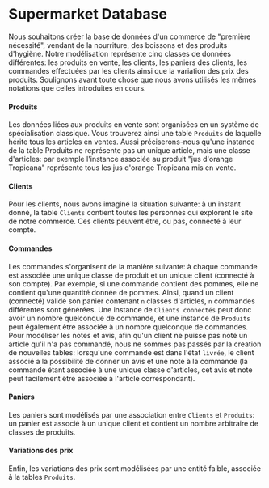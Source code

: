 # Supermarket Database

Nous souhaitons créer la base de données d'un commerce de "première nécessité", vendant de la nourriture, des boissons et des produits d'hygiène. Notre modélisation représente cinq classes de données différentes: les produits en vente, les clients, les paniers des clients, les commandes effectuées par les clients ainsi que la variation des prix des produits.
Soulignons avant toute chose que nous avons utilisés les mêmes notations que celles introduites en cours.

#### Produits
Les données liées aux produits en vente sont organisées en un système de spécialisation classique. Vous trouverez ainsi une table ``Produits`` de laquelle hérite tous les articles en ventes. Aussi préciserons-nous qu'une instance de la table Produits ne représente pas un unique article, mais une classe d'articles: par exemple l'instance associée au produit "jus d'orange Tropicana" représente tous les jus d'orange Tropicana mis en vente.

#### Clients
Pour les clients, nous avons imaginé la situation suivante: à un instant donné, la table ``Clients`` contient toutes les personnes qui explorent le site de notre commerce. Ces clients peuvent être, ou pas, connecté à leur compte.

#### Commandes
Les commandes s'organisent de la manière suivante: à chaque commande est associée une unique classe de produit et un unique client (connecté à son compte). Par exemple, si une commande contient des pommes, elle ne contient qu'une quantité donnée de pommes. Ainsi, quand un client (connecté) valide son panier contenant ``n`` classes d'articles, ``n`` commandes différentes sont générées. Une instance de ``Clients connectés`` peut donc avoir un nombre quelconque de commande, et une instance de ``Produits`` peut également être associée à un nombre quelconque de commandes.
Pour modéliser les notes et avis, afin qu'un client ne puisse pas noté un article qu'il n'a pas commandé, nous ne sommes pas passés par la creation de nouvelles tables: lorsqu'une commande est dans l'état ``livrée``, le client associé a la possibilité de donner un avis et une note à la commande (la commande étant associée à une unique classe d'articles, cet avis et note peut facilement être associée à l'article correspondant).

#### Paniers
Les paniers sont modélisés par une association entre ``Clients`` et ``Produits``: un panier est associé à un unique client et contient un nombre arbitraire de classes de produits.

#### Variations des prix
Enfin, les variations des prix sont modélisées par une entité faible, associée à la tables ``Produits``.